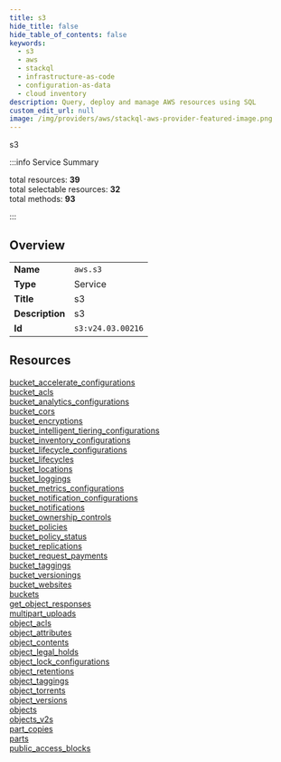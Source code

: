 ```yaml
---
title: s3
hide_title: false
hide_table_of_contents: false
keywords:
  - s3
  - aws
  - stackql
  - infrastructure-as-code
  - configuration-as-data
  - cloud inventory
description: Query, deploy and manage AWS resources using SQL
custom_edit_url: null
image: /img/providers/aws/stackql-aws-provider-featured-image.png
---
```

s3  
    
:::info Service Summary

<div class="row">
<div class="providerDocColumn">
<span>total resources:&nbsp;<b>39</b></span><br />
<span>total selectable resources:&nbsp;<b>32</b></span><br />
<span>total methods:&nbsp;<b>93</b></span><br />
</div>
</div>

:::

## Overview
<table><tbody>
<tr><td><b>Name</b></td><td><code>aws.s3</code></td></tr>
<tr><td><b>Type</b></td><td>Service</td></tr>
<tr><td><b>Title</b></td><td>s3</td></tr>
<tr><td><b>Description</b></td><td>s3</td></tr>
<tr><td><b>Id</b></td><td><code>s3:v24.03.00216</code></td></tr>
</tbody></table>

## Resources
<div class="row">
<div class="providerDocColumn">
<a href="/providers/aws/s3/bucket_accelerate_configurations/">bucket_accelerate_configurations</a><br />
<a href="/providers/aws/s3/bucket_acls/">bucket_acls</a><br />
<a href="/providers/aws/s3/bucket_analytics_configurations/">bucket_analytics_configurations</a><br />
<a href="/providers/aws/s3/bucket_cors/">bucket_cors</a><br />
<a href="/providers/aws/s3/bucket_encryptions/">bucket_encryptions</a><br />
<a href="/providers/aws/s3/bucket_intelligent_tiering_configurations/">bucket_intelligent_tiering_configurations</a><br />
<a href="/providers/aws/s3/bucket_inventory_configurations/">bucket_inventory_configurations</a><br />
<a href="/providers/aws/s3/bucket_lifecycle_configurations/">bucket_lifecycle_configurations</a><br />
<a href="/providers/aws/s3/bucket_lifecycles/">bucket_lifecycles</a><br />
<a href="/providers/aws/s3/bucket_locations/">bucket_locations</a><br />
<a href="/providers/aws/s3/bucket_loggings/">bucket_loggings</a><br />
<a href="/providers/aws/s3/bucket_metrics_configurations/">bucket_metrics_configurations</a><br />
<a href="/providers/aws/s3/bucket_notification_configurations/">bucket_notification_configurations</a><br />
<a href="/providers/aws/s3/bucket_notifications/">bucket_notifications</a><br />
<a href="/providers/aws/s3/bucket_ownership_controls/">bucket_ownership_controls</a><br />
<a href="/providers/aws/s3/bucket_policies/">bucket_policies</a><br />
<a href="/providers/aws/s3/bucket_policy_status/">bucket_policy_status</a><br />
<a href="/providers/aws/s3/bucket_replications/">bucket_replications</a><br />
<a href="/providers/aws/s3/bucket_request_payments/">bucket_request_payments</a><br />
<a href="/providers/aws/s3/bucket_taggings/">bucket_taggings</a><br />
</div>
<div class="providerDocColumn">
<a href="/providers/aws/s3/bucket_versionings/">bucket_versionings</a><br />
<a href="/providers/aws/s3/bucket_websites/">bucket_websites</a><br />
<a href="/providers/aws/s3/buckets/">buckets</a><br />
<a href="/providers/aws/s3/get_object_responses/">get_object_responses</a><br />
<a href="/providers/aws/s3/multipart_uploads/">multipart_uploads</a><br />
<a href="/providers/aws/s3/object_acls/">object_acls</a><br />
<a href="/providers/aws/s3/object_attributes/">object_attributes</a><br />
<a href="/providers/aws/s3/object_contents/">object_contents</a><br />
<a href="/providers/aws/s3/object_legal_holds/">object_legal_holds</a><br />
<a href="/providers/aws/s3/object_lock_configurations/">object_lock_configurations</a><br />
<a href="/providers/aws/s3/object_retentions/">object_retentions</a><br />
<a href="/providers/aws/s3/object_taggings/">object_taggings</a><br />
<a href="/providers/aws/s3/object_torrents/">object_torrents</a><br />
<a href="/providers/aws/s3/object_versions/">object_versions</a><br />
<a href="/providers/aws/s3/objects/">objects</a><br />
<a href="/providers/aws/s3/objects_v2s/">objects_v2s</a><br />
<a href="/providers/aws/s3/part_copies/">part_copies</a><br />
<a href="/providers/aws/s3/parts/">parts</a><br />
<a href="/providers/aws/s3/public_access_blocks/">public_access_blocks</a><br />
</div>
</div>
